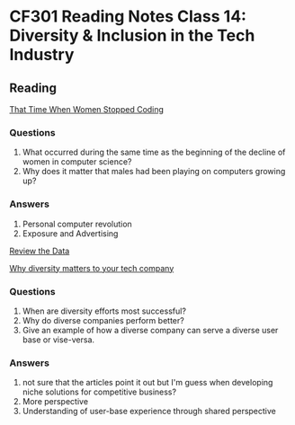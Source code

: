 # CF301 Reading Notes Class 14: Diversity & Inclusion in the Tech Industry

## Reading

[That Time When Women Stopped Coding]()

### Questions

1. What occurred during the same time as the beginning of the decline of women in computer science?
2. Why does it matter that males had been playing on computers growing up?

### Answers

1. Personal computer revolution
2. Exposure and Advertising


[Review the Data]()

[Why diversity matters to your tech company]()

### Questions

1. When are diversity efforts most successful?
2. Why do diverse companies perform better?
3. Give an example of how a diverse company can serve a diverse user base or vise-versa.

### Answers

1. not sure that the articles point it out but I'm guess when developing niche solutions for competitive business?
2. More perspective
3. Understanding of user-base experience through shared perspective
